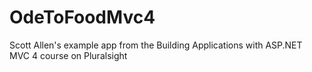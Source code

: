 # OdeToFoodMvc4
Scott Allen's example app from the Building Applications with ASP.NET MVC 4 course on Pluralsight
